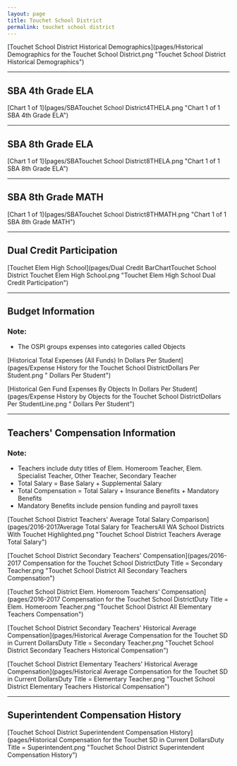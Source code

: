 ```yaml
---
layout: page
title: Touchet School District
permalink: touchet school district
---
```



[Touchet School District Historical Demographics](pages/Historical Demographics for the Touchet School District.png "Touchet School District Historical Demographics")

___

## SBA 4th Grade ELA

[Chart 1 of 1](pages/SBATouchet School District4THELA.png "Chart 1 of 1 SBA 4th Grade ELA")


___

## SBA 8th Grade ELA

[Chart 1 of 1](pages/SBATouchet School District8THELA.png "Chart 1 of 1 SBA 8th Grade ELA")


___

## SBA 8th Grade MATH

[Chart 1 of 1](pages/SBATouchet School District8THMATH.png "Chart 1 of 1 SBA 8th Grade MATH")


___

## Dual Credit Participation

[Touchet Elem   High School](pages/Dual Credit BarChartTouchet School District Touchet Elem   High School.png "Touchet Elem   High School Dual Credit Participation")


___

## Budget Information
### Note:
- The OSPI groups expenses into categories called Objects

[Historical Total Expenses (All Funds) In Dollars Per Student](pages/Expense History for the Touchet School DistrictDollars Per Student.png " Dollars Per Student")

[Historical Gen Fund Expenses By Objects In Dollars Per Student](pages/Expense History by Objects for the Touchet School DistrictDollars Per StudentLine.png " Dollars Per Student")


___

## Teachers' Compensation Information
### Note:
- Teachers include duty titles of Elem. Homeroom Teacher, Elem. Specialist Teacher, Other Teacher, Secondary Teacher
- Total Salary = Base Salary + Supplemental Salary
- Total Compensation = Total Salary + Insurance Benefits + Mandatory Benefits
- Mandatory Benefits include pension funding and payroll taxes

[Touchet School District Teachers' Average Total Salary Comparison](pages/2016-2017Average Total Salary for TeachersAll WA School Districts With Touchet Highlighted.png "Touchet School District Teachers Average Total Salary")

[Touchet School District Secondary Teachers' Compensation](pages/2016-2017 Compensation for the Touchet School DistrictDuty Title = Secondary Teacher.png "Touchet School District All Secondary Teachers Compensation")

[Touchet School District Elem. Homeroom Teachers' Compensation](pages/2016-2017 Compensation for the Touchet School DistrictDuty Title = Elem. Homeroom Teacher.png "Touchet School District All Elementary Teachers Compensation")

[Touchet School District Secondary Teachers' Historical Average Compensation](pages/Historical Average Compensation for the Touchet SD in Current DollarsDuty Title = Secondary Teacher.png "Touchet School District Secondary Teachers Historical Compensation")

[Touchet School District Elementary Teachers' Historical Average Compensation](pages/Historical Average Compensation for the Touchet SD in Current DollarsDuty Title = Elementary Teacher.png "Touchet School District Elementary Teachers Historical Compensation")


___

## Superintendent Compensation History

[Touchet School District Superintendent Compensation History](pages/Historical Compensation for the Touchet SD in Current DollarsDuty Title = Superintendent.png "Touchet School District Superintendent Compensation History")

